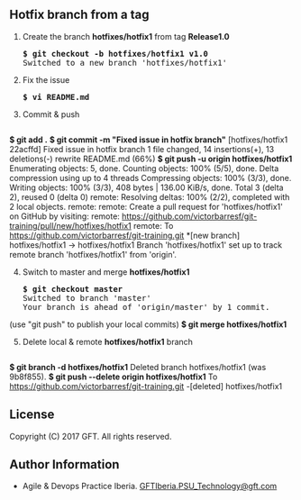 ## Hotfix branch from a tag

 1. Create the branch **hotfixes/hotfix1** from tag **Release1.0**  
  
    <pre>
    <b>$ git checkout -b hotfixes/hotfix1 v1.0</b>
    Switched to a new branch 'hotfixes/hotfix1'
    </pre>

 2. Fix the issue  

    <pre>
    <b>$ vi README.md</b>
    </pre>  
    
 3. Commit & push  

    <pre>
<b>$ git add .</b>
<b>$ git commit -m "Fixed issue in hotfix branch"</b>
[hotfixes/hotfix1 22acffd] Fixed issue in hotfix branch
 1 file changed, 14 insertions(+), 13 deletions(-)
 rewrite README.md (66%)
<b>$ git push -u origin hotfixes/hotfix1</b>
Enumerating objects: 5, done.
Counting objects: 100% (5/5), done.
Delta compression using up to 4 threads
Compressing objects: 100% (3/3), done.
Writing objects: 100% (3/3), 408 bytes | 136.00 KiB/s, done.
Total 3 (delta 2), reused 0 (delta 0)
remote: Resolving deltas: 100% (2/2), completed with 2 local objects.
remote:
remote: Create a pull request for 'hotfixes/hotfix1' on GitHub by visiting:
remote:      https://github.com/victorbarresf/git-training/pull/new/hotfixes/hotfix1
remote:
To https://github.com/victorbarresf/git-training.git
 *[new branch]      hotfixes/hotfix1 -> hotfixes/hotfix1
Branch 'hotfixes/hotfix1' set up to track remote branch 'hotfixes/hotfix1' from 'origin'.
    </pre>

 4. Switch to master and merge **hotfixes/hotfix1**  

    <pre>
    <b>$ git checkout master</b>
    Switched to branch 'master'
    Your branch is ahead of 'origin/master' by 1 commit.
  (use "git push" to publish your local commits)
    <b>$ git merge hotfixes/hotfix1</b>
    </pre>
    
 5. Delete local & remote **hotfixes/hotfix1** branch  
 
    <pre>
 <b>$ git branch -d hotfixes/hotfix1</b>
Deleted branch hotfixes/hotfix1 (was 9b8f855).
<b>$ git push --delete origin hotfixes/hotfix1</b>
To https://github.com/victorbarresf/git-training.git
 -[deleted]         hotfixes/hotfix1
    </pre>
 
## License
Copyright (C) 2017 GFT. All rights reserved.

## Author Information
* Agile & Devops Practice Iberia. GFTIberia.PSU_Technology@gft.com
